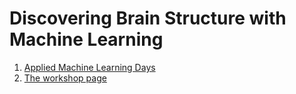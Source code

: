 # Discovering Brain Structure with Machine Learning
1. [Applied Machine Learning Days](https://www.appliedmldays.org)
2. [The workshop page](https://www.appliedmldays.org/workshop_sessions/discovering-brain-structure-with-machine-learning)
